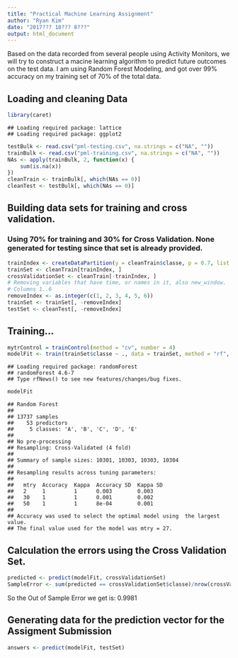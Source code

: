 ```yaml
---
title: "Practical Machine Learning Assignment"
author: "Ryan Kim"
date: "2017??? 10??? 8???"
output: html_document
---
```


Based on the data recorded from several people using Activity Monitors, we will try to construct a macine learning algorithm to predict future outcomes on the test data. I am using Random Forest Modeling, and got over 99% accuracy on my training set of 70% of the total data.

## Loading and cleaning Data

```r
library(caret)
```

```
## Loading required package: lattice
## Loading required package: ggplot2
```

```r
testBulk <- read.csv("pml-testing.csv", na.strings = c("NA", ""))
trainBulk <- read.csv("pml-training.csv", na.strings = c("NA", ""))
NAs <- apply(trainBulk, 2, function(x) {
    sum(is.na(x))
})
cleanTrain <- trainBulk[, which(NAs == 0)]
cleanTest <- testBulk[, which(NAs == 0)]
```


## Building data sets for training and cross validation. 
### Using 70% for training and 30% for Cross Validation. None generated for testing since that set is already provided.

```r
trainIndex <- createDataPartition(y = cleanTrain$classe, p = 0.7, list = FALSE)
trainSet <- cleanTrain[trainIndex, ]
crossValidationSet <- cleanTrain[-trainIndex, ]
# Removing variables that have time, or names in it, also new_window.
# Columns 1..6
removeIndex <- as.integer(c(1, 2, 3, 4, 5, 6))
trainSet <- trainSet[, -removeIndex]
testSet <- cleanTest[, -removeIndex]
```


## Training...

```r
mytrControl = trainControl(method = "cv", number = 4)
modelFit <- train(trainSet$classe ~ ., data = trainSet, method = "rf", trControl = mytrControl)
```

```
## Loading required package: randomForest
## randomForest 4.6-7
## Type rfNews() to see new features/changes/bug fixes.
```

```r
modelFit
```

```
## Random Forest 
## 
## 13737 samples
##    53 predictors
##     5 classes: 'A', 'B', 'C', 'D', 'E' 
## 
## No pre-processing
## Resampling: Cross-Validated (4 fold) 
## 
## Summary of sample sizes: 10301, 10303, 10303, 10304 
## 
## Resampling results across tuning parameters:
## 
##   mtry  Accuracy  Kappa  Accuracy SD  Kappa SD
##   2     1         1      0.003        0.003   
##   30    1         1      0.001        0.002   
##   50    1         1      8e-04        0.001   
## 
## Accuracy was used to select the optimal model using  the largest value.
## The final value used for the model was mtry = 27.
```



## Calculation the errors using the Cross Validation Set.

```r
predicted <- predict(modelFit, crossValidationSet)
SampleError <- sum(predicted == crossValidationSet$classe)/nrow(crossValidationSet)
```

So the Out of Sample Error we get is: 0.9981


## Generating data for the prediction vector for the Assigment Submission

```r
answers <- predict(modelFit, testSet)
```

